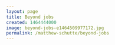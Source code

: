 ```yaml
---
layout: page
title: Beyond jobs
created: 1464444000
image: beyond-jobs-e1464509977172.jpg
permalink: /matthew-schutte/beyond-jobs
---
```

